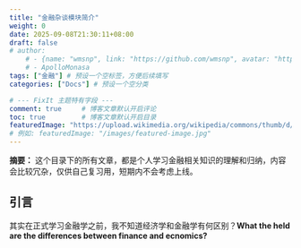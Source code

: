 ```yaml
---
title: "金融杂谈模块简介"
weight: 0
date: 2025-09-08T21:30:11+08:00
draft: false
# author:
    # - {name: "wmsnp", link: "https://github.com/wmsnp", avatar: "https://i.ooxx.ooo/i/ZGM0M.jpg"}
    # - ApolloMonasa
tags: ["金融"] # 预设一个空标签，方便后续填写
categories: ["Docs"] # 预设一个空分类

# --- FixIt 主题特有字段 ---
comment: true     # 博客文章默认开启评论
toc: true         # 博客文章默认开启目录
featuredImage: "https://upload.wikimedia.org/wikipedia/commons/thumb/d/d7/Philippine-stock-market-board.jpg/500px-Philippine-stock-market-board.jpg" # 文章的特色图片（封面图）的路径
# 例如: featuredImage: "/images/featured-image.jpg"
---
```


**摘要：**  这个目录下的所有文章，都是个人学习金融相关知识的理解和归纳，内容会比较冗杂，仅供自己复习用，短期内不会考虑上线。

<!--more-->

## 引言

其实在正式学习金融学之前，我不知道经济学和金融学有何区别？**What the held are the differences between finance and ecnomics?**
